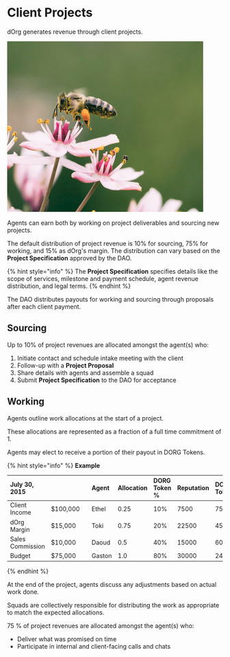 # Client Projects

dOrg generates revenue through client projects.

![](../.gitbook/assets/image%20%282%29.png)

Agents can earn both by working on project deliverables and sourcing new projects.

The default distribution of project revenue is 10% for sourcing, 75% for working, and 15% as dOrg's margin. The distribution can vary based on the **Project Specification** approved by the DAO.

{% hint style="info" %}
The **Project Specification** specifies details like the scope of services, milestone and payment schedule, agent revenue distribution, and legal terms.
{% endhint %}

The DAO distributes payouts for working and sourcing through proposals after each client payment.

## Sourcing

Up to 10% of project revenues are allocated amongst the agent\(s\) who:

1. Initiate contact and schedule intake meeting with the client
2. Follow-up with a **Project Proposal**
3. Share details with agents and assemble a squad
4. Submit **Project Specification** to the DAO for acceptance

## Working

Agents outline work allocations at the start of a project.

These allocations are represented as a fraction of a full time commitment of 1.

Agents may elect to receive a portion of their payout in DORG Tokens.

{% hint style="info" %}
**Example**

| July 30, 2015 |  |  | Agent | Allocation | DORG Token % | Reputation | DORG Tokens | Payout |
| :--- | :--- | :--- | :--- | :--- | :--- | :--- | :--- | :--- |
| Client Income | $100,000 |  | Ethel | 0.25 | 10% | 7500 | 750 | $6,750 |
| dOrg Margin | $15,000 |  | Toki | 0.75 | 20% | 22500 | 4500 | $18,000 |
| Sales Commission | $10,000 |  | Daoud | 0.5 | 40% | 15000 | 6000 | $9,000 |
| Budget | $75,000 |  | Gaston | 1.0 | 80% | 30000 | 24000 | $6,000 |
{% endhint %}

At the end of the project, agents discuss any adjustments based on actual work done.

Squads are collectively responsible for distributing the work as appropriate to match the expected allocations.

75 % of project revenues are allocated amongst the agent\(s\) who:

* Deliver what was promised on time
* Participate in internal and client-facing calls and chats

